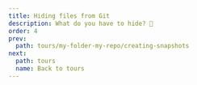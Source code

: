 ```yaml
---
title: Hiding files from Git
description: What do you have to hide? 👀
order: 4
prev:
  path: tours/my-folder-my-repo/creating-snapshots
next:
  path: tours
  name: Back to tours
---
```

